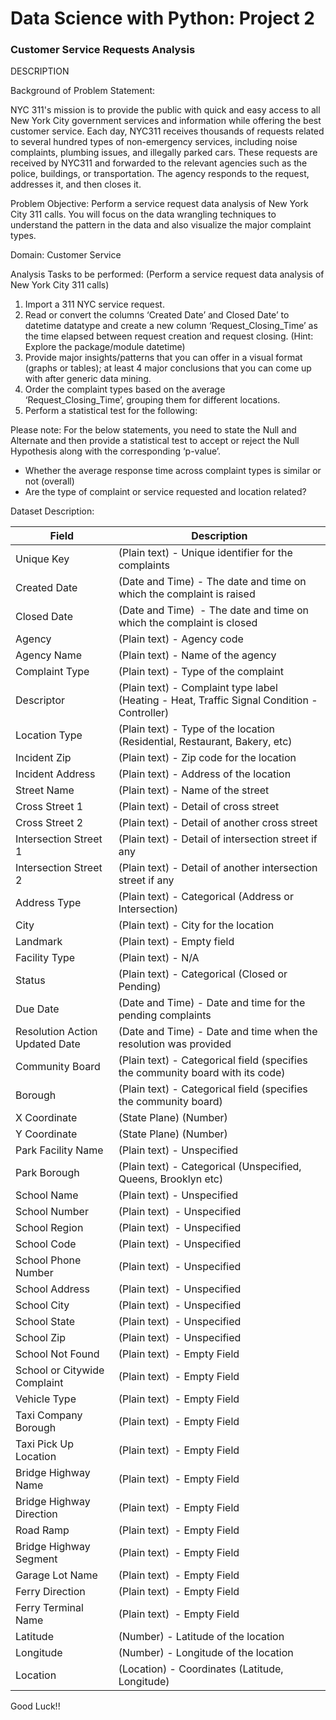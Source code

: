 # Data Science with Python: Project 2

### Customer Service Requests Analysis

DESCRIPTION

Background of Problem Statement:

NYC 311's mission is to provide the public with quick and easy access to all New York City government services and information while offering the best customer service. Each day, NYC311 receives thousands of requests related to several hundred types of non-emergency services, including noise complaints, plumbing issues, and illegally parked cars. These requests are received by NYC311 and forwarded to the relevant agencies such as the police, buildings, or transportation. The agency responds to the request, addresses it, and then closes it.

Problem Objective:
Perform a service request data analysis of New York City 311 calls. You will focus on the data wrangling techniques to understand the pattern in the data and also visualize the major complaint types.

Domain: Customer Service

Analysis Tasks to be performed:
(Perform a service request data analysis of New York City 311 calls) 
1.	Import a 311 NYC service request.
2.	Read or convert the columns ‘Created Date’ and Closed Date’ to datetime datatype and create a new column ‘Request_Closing_Time’ as the time elapsed between request creation and request closing. (Hint: Explore the package/module datetime)
3.	Provide major insights/patterns that you can offer in a visual format (graphs or tables); at least 4 major conclusions that you can come up with after generic data mining.
4.	Order the complaint types based on the average ‘Request_Closing_Time’, grouping them for different locations.
5.	Perform a statistical test for the following:

Please note: For the below statements, you need to state the Null and Alternate and then provide a statistical test to accept or reject the Null Hypothesis along with the corresponding ‘p-value’.

 -	Whether the average response time across complaint types is similar or not (overall)
 -	Are the type of complaint or service requested and location related?

Dataset Description:

| Field 	| Description |
| --- | --- |
| Unique Key 	| (Plain text) - Unique identifier for the complaints |
| Created Date 	| (Date and Time) - The date and time on which the complaint is raised |
| Closed Date 	| (Date and Time)  - The date and time on which the complaint is closed |
| Agency 	| (Plain text) - Agency code |
| Agency Name 	| (Plain text) - Name of the agency |
| Complaint Type 	| (Plain text) - Type of the complaint |
| Descriptor 	| (Plain text) - Complaint type label (Heating - Heat, Traffic Signal Condition - Controller) |
| Location Type 	| (Plain text) - Type of the location (Residential, Restaurant, Bakery, etc) |
| Incident Zip 	| (Plain text) - Zip code for the location |
| Incident Address 	| (Plain text) - Address of the location |
| Street Name 	| (Plain text) - Name of the street |
| Cross Street 1 	| (Plain text) - Detail of cross street |
| Cross Street 2 	| (Plain text) - Detail of another cross street |
| Intersection Street 1 	| (Plain text) - Detail of intersection street if any |
| Intersection Street 2 	| (Plain text) - Detail of another intersection street if any |
| Address Type 	| (Plain text) - Categorical (Address or Intersection) |
| City 	| (Plain text) - City for the location |
| Landmark 	| (Plain text) - Empty field |
| Facility Type 	| (Plain text) - N/A |
| Status 	| (Plain text) - Categorical (Closed or Pending) |
| Due Date 	| (Date and Time) - Date and time for the pending complaints |
| Resolution Action Updated Date 	| (Date and Time) - Date and time when the resolution was provided |
| Community Board 	| (Plain text) - Categorical field (specifies the community board with its code) |
| Borough 	| (Plain text) - Categorical field (specifies the community board) |
| X Coordinate 	| (State Plane) (Number) |
| Y Coordinate 	| (State Plane) (Number) |
| Park Facility Name 	| (Plain text) - Unspecified |
| Park Borough 	| (Plain text) - Categorical (Unspecified, Queens, Brooklyn etc) |
| School Name 	| (Plain text) - Unspecified |
| School Number 	| (Plain text)  - Unspecified |
| School Region 	| (Plain text)  - Unspecified |
| School Code 	| (Plain text)  - Unspecified |
| School Phone Number 	| (Plain text)  - Unspecified |
| School Address 	| (Plain text)  - Unspecified |
| School City 	| (Plain text)  - Unspecified |
| School State 	| (Plain text)  - Unspecified |
| School Zip 	| (Plain text)  - Unspecified |
| School Not Found 	| (Plain text)  - Empty Field |
| School or Citywide Complaint 	| (Plain text)  - Empty Field |
| Vehicle Type 	| (Plain text)  - Empty Field |
| Taxi Company Borough 	| (Plain text)  - Empty Field |
| Taxi Pick Up Location 	| (Plain text)  - Empty Field |
| Bridge Highway Name 	| (Plain text)  - Empty Field |
| Bridge Highway Direction 	| (Plain text)  - Empty Field |
| Road Ramp 	| (Plain text)  - Empty Field |
| Bridge Highway Segment 	| (Plain text)  - Empty Field |
| Garage Lot Name 	| (Plain text)  - Empty Field |
| Ferry Direction 	| (Plain text)  - Empty Field |
| Ferry Terminal Name 	| (Plain text)  - Empty Field |
| Latitude 	| (Number) - Latitude of the location |
| Longitude 	| (Number) - Longitude of the location |
| Location 	| (Location) - Coordinates (Latitude, Longitude) |

Good Luck!!


